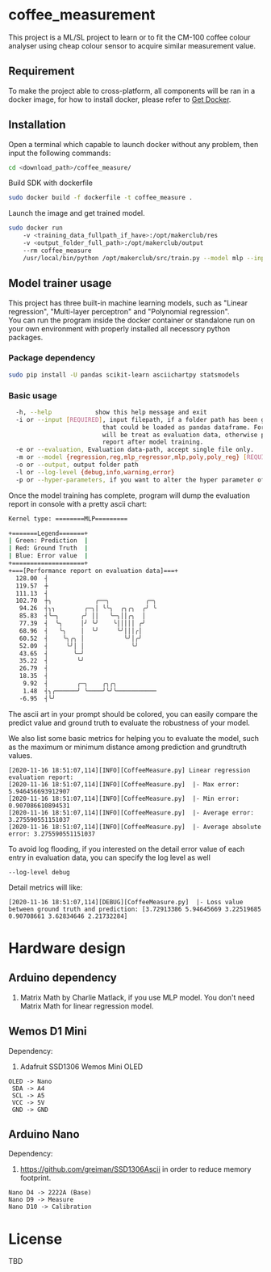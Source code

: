 # coffee_measurement
This project is a ML/SL project to learn or to fit the CM-100 coffee colour analyser 
using cheap colour sensor to acquire similar measurement value. 

## Requirement 
To make the project able to cross-platform, all components will be ran in a docker image,
for how to install docker, please refer to [Get Docker](https://docs.docker.com/get-docker/).
 
## Installation
Open a terminal which capable to launch docker without any problem, then input the following commands:

```bash
cd <download_path>/coffee_measure/
```
Build SDK with dockerfile
```bash
sudo docker build -f dockerfile -t coffee_measure .
```
Launch the image and get trained model.
```bash
sudo docker run 
    -v <training_data_fullpath_if_have>:/opt/makerclub/res 
    -v <output_folder_full_path>:/opt/makerclub/output 
    --rm coffee_measure 
    /usr/local/bin/python /opt/makerclub/src/train.py --model mlp --input /opt/makerclub/res/ -l info
```

## Model trainer usage
This project has three built-in machine learning models, such as "Linear regression", "Multi-layer perceptron" and
"Polynomial regression".  
You can run the program inside the docker container or standalone run on your own environment with
properly installed all necessory python packages.
### Package dependency
```bash
sudo pip install -U pandas scikit-learn asciichartpy statsmodels
```
### Basic usage
```bash
  -h, --help            show this help message and exit
  -i or --input [REQUIRED], input filepath, if a folder path has been given, program will scan all *.csv file
                          that could be loaded as pandas dataframe. For the files which name are in form of "eval_*.csv"
                          will be treat as evaluation data, otherwise program will use training data to show the evaluation
                          report after model training.
  -e or --evaluation, Evaluation data-path, accept single file only.  
  -m or --model {regression,reg,mlp_regressor,mlp,poly,poly_reg} [REQUIRED]
  -o or --output, output folder path
  -l or --log-level {debug,info,warning,error}
  -p or --hyper-parameters, if you want to alter the hyper parameter of a ML model, passing the parameter with json-format like: -p "{\"degree\":3}" , all double quotes are required.                                

```
Once the model training has complete, program will dump the evaluation report in console with a pretty ascii chart:
```bash
Kernel type: ========MLP=========

+=======Legend=======+
| Green: Prediction  |
| Red: Ground Truth  |
| Blue: Error value  |
+====================+
+===[Performance report on evaluation data]===+
  128.00  ┤
  119.57  ┼
  111.13  ┤
  102.70  ┼╮            ╭──╮          ╭─╮
   94.26  ┤╮╮        ╭─╮│ ╰╰╮  ╭╮╭╮  ╭╯ ╰
   85.83  ┤╰─╮      ╭╯ ││   ╰─╮││╭╮  │
   77.39  ┤  ╰╮     │╯ ╰╯    ╰│││││ ╭╯
   68.96  ┤   ╰╮    │  ╰╯     ╰╯│││╭│
   60.52  ┤    ╰╮╭╮ │           ╰╯│╭╯
   52.09  ┤     ╰╯│ │             ╰╯
   43.65  ┤       ╰─╯
   35.22  ┤        ╰╯
   26.79  ┤
   18.35  ┤
    9.92  ┤        ╭─╮    ╭╮╭╮
    1.48  ┤╮╭──────╯ ╰────╯╰╯╰───────────
   -6.95  ┤╰╯

```
The ascii art in your prompt should be colored, you can easily compare the predict value and ground truth to evaluate the robustness of your model.

We also list some basic metrics for helping you to evaluate the model, such as the maximum or minimum distance among prediction and grundtruth values.
```
[2020-11-16 18:51:07,114][INFO][CoffeeMeasure.py] Linear regression evaluation report:
[2020-11-16 18:51:07,114][INFO][CoffeeMeasure.py]  |- Max error: 5.946456693912907
[2020-11-16 18:51:07,114][INFO][CoffeeMeasure.py]  |- Min error: 0.907086610894531
[2020-11-16 18:51:07,114][INFO][CoffeeMeasure.py]  |- Average error: 3.275590551151037
[2020-11-16 18:51:07,114][INFO][CoffeeMeasure.py]  |- Average absolute error: 3.275590551151037
```
To avoid log flooding, if you interested on the detail error value of each entry in evaluation data, you can specify the log level as well
```
--log-level debug
```
Detail metrics will like:
```
[2020-11-16 18:51:07,114][DEBUG][CoffeeMeasure.py]  |- Loss value between ground truth and prediction: [3.72913386 5.94645669 3.22519685 0.90708661 3.62834646 2.21732284]
```

# Hardware design

## Arduino dependency

1. Matrix Math by Charlie Matlack, if you use MLP model.
   You don't need Matrix Math for linear regression model.

## Wemos D1 Mini

Dependency:
1. Adafruit SSD1306 Wemos Mini OLED

```
OLED -> Nano
 SDA -> A4
 SCL -> A5
 VCC -> 5V
 GND -> GND
```

## Arduino Nano

Dependency:
1. https://github.com/greiman/SSD1306Ascii in order to reduce memory footprint.

```
Nano D4 -> 2222A (Base)
Nano D9 -> Measure
Nano D10 -> Calibration
```


# License

TBD
